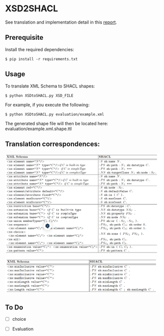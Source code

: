 # XSD2SHACL

See translation and implementation detail in this [report](https://drive.google.com/file/d/1vFHQnm-dv6EAjq5gXR66wWf-3D9U85bo/view?usp=drive_link).

## Prerequisite

Install the required dependencies:

```
$ pip install -r requirements.txt
```

## Usage

To translate XML Schema to SHACL shapes:

```
$ python XSDtoSHACL.py XSD_FILE
```

For example, if you execute the following:

```
$ python XSDtoSHACL.py evaluation/example.xml
```

The generated shape file will then be located here: evaluation/example.xml.shape.ttl

## Translation correspondences:

<div align="center">
  <img src="image/table1.png">
</div>

<div align="center">
  <img src="image/table2.png">
</div>

## To Do

- [ ] choice
- [ ] Evaluation 



